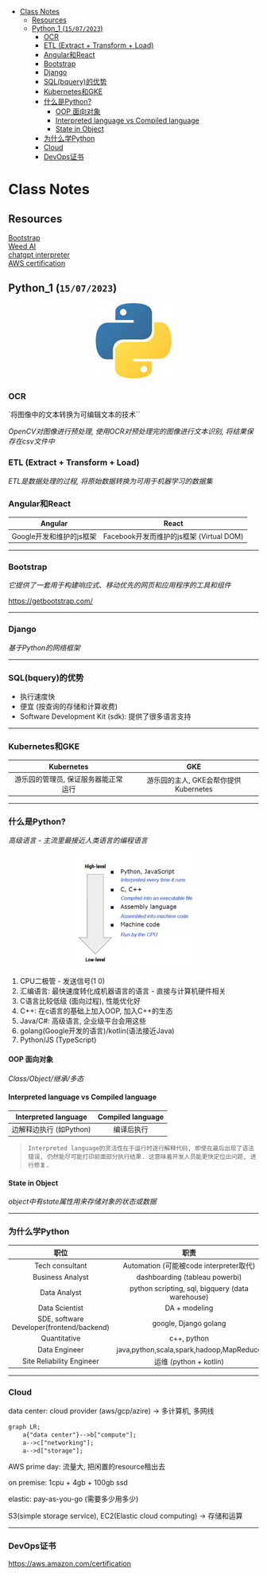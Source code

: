 - [Class Notes](#class-notes)
  - [Resources](#resources)
  - [Python\_1 (`15/07/2023`)](#python_1-15072023)
    - [OCR](#ocr)
    - [ETL (Extract + Transform + Load)](#etl-extract--transform--load)
    - [Angular和React](#angular和react)
    - [Bootstrap](#bootstrap)
    - [Django](#django)
    - [SQL(bquery)的优势](#sqlbquery的优势)
    - [Kubernetes和GKE](#kubernetes和gke)
    - [什么是Python?](#什么是python)
      - [OOP 面向对象](#oop-面向对象)
      - [Interpreted language vs Compiled language](#interpreted-language-vs-compiled-language)
      - [State in Object](#state-in-object)
    - [为什么学Python](#为什么学python)
    - [Cloud](#cloud)
    - [DevOps证书](#devops证书)

# Class Notes

## Resources
[Bootstrap](https://getbootstrap.com/)<br>
[Weed AI](https://github.com/Weed-AI/Weed-AI)<br>
[chatgpt interpreter](https://openai.com/blog/chatgpt-plugins#code-interpreter)<br>
[AWS certification](https://aws.amazon.com/certification)<br>

## Python_1 (`15/07/2023`)

<p align='center'><img src='../image/python.png' width='30%' height='30%' /></p>

### OCR
`将图像中的文本转换为可编辑文本的技术``

*OpenCV对图像进行预处理, 使用OCR对预处理完的图像进行文本识别, 将结果保存在csv文件中*

### ETL (Extract + Transform + Load)
*ETL是数据处理的过程, 将原始数据转换为可用于机器学习的数据集*

### Angular和React

| Angular | React
| :---: | :---:
| Google开发和维护的js框架 | Facebook开发而维护的js框架 (Virtual DOM)

<hr>

### Bootstrap
*它提供了一套用于构建响应式、移动优先的网页和应用程序的工具和组件*

<https://getbootstrap.com/>

<hr>

### Django
*基于Python的网络框架*

<hr>

### SQL(bquery)的优势
- 执行速度快
- 便宜 (按查询的存储和计算收费)
- Software Development Kit (sdk): 提供了很多语言支持

<hr>

### Kubernetes和GKE
| Kubernetes | GKE
| :---: | :---:
| 游乐园的管理员, 保证服务器能正常运行 | 游乐园的主人, GKE会帮你提供Kubernetes

<hr>

### 什么是Python?
*高级语言 - 主流里最接近人类语言的编程语言*

<p align='center'><img src='../image/python_1.png' width='50%' height='50%' /></p>

1. CPU二极管 - 发送信号(1 0)
2. 汇编语言: 最快速度转化成机器语言的语言 - 直接与计算机硬件相关
3. C语言比较低级 (面向过程), 性能优化好
4. C++: 在c语言的基础上加入OOP, 加入C++的生态
5. Java/C#: 高级语言, 企业级平台会用这些
6. golang(Google开发的语言)/kotlin(语法接近Java)
7. Python/JS (TypeScript)

#### OOP 面向对象
*Class/Object/继承/多态*

#### Interpreted language vs Compiled language

| Interpreted language | Compiled language
| :---: | :---:
| 边解释边执行 (如Python) | 编译后执行

> `Interpreted language的灵活性在于运行时逐行解释代码, 即使在最后出现了语法错误, 仍然能尽可能打印前面部分执行结果. 这意味着开发人员能更快定位出问题, 进行修复.`

#### State in Object
*object中有state属性用来存储对象的状态或数据*

<hr>

### 为什么学Python
| 职位 | 职责 |
| :---: | :---: |
| Tech consultant | Automation (可能被code interpreter取代) |
| Business Analyst | dashboarding (tableau powerbi) |
| Data Analyst | python scripting, sql, bigquery (data warehouse) |
| Data Scientist | DA + modeling |
| SDE, software Developer(frontend/backend) | google, Django golang |
| Quantitative | c++, python |
| Data Engineer | java,python,scala,spark,hadoop,MapReduce |
| Site Reliability Engineer | 运维 (python + kotlin) |

<hr>

### Cloud
data center: cloud provider (aws/gcp/azire) -> 多计算机, 多网线

```mermaid
graph LR;
    a{"data center"}-->b["compute"];
    a-->c["networking"];
    a-->d["storage"];
```

AWS prime day: 流量大, 把闲置的resource租出去

on premise: 1cpu + 4gb + 100gb ssd

elastic: pay-as-you-go (需要多少用多少)

S3(simple storage service), EC2(Elastic cloud computing) -> 存储和运算

<hr>

### DevOps证书
<https://aws.amazon.com/certification>
